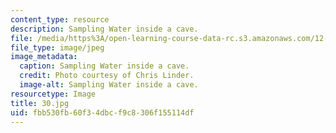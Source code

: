 ```yaml
---
content_type: resource
description: Sampling Water inside a cave.
file: /media/https%3A/open-learning-course-data-rc.s3.amazonaws.com/12-753-geodynamics-seminar-spring-2006/fbb530fb60f34dbcf9c8306f155114df_30.jpg
file_type: image/jpeg
image_metadata:
  caption: Sampling Water inside a cave.
  credit: Photo courtesy of Chris Linder.
  image-alt: Sampling Water inside a cave.
resourcetype: Image
title: 30.jpg
uid: fbb530fb-60f3-4dbc-f9c8-306f155114df
---
```

